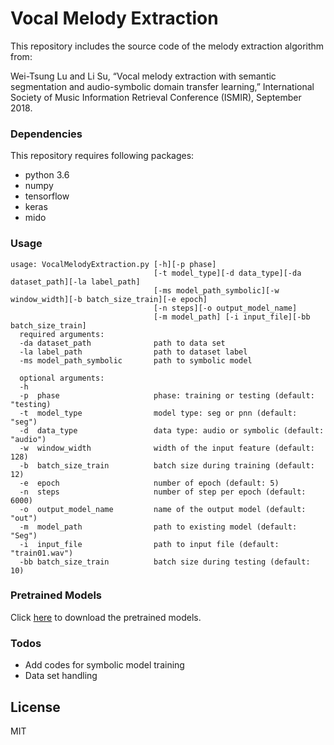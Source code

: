 # Vocal Melody Extraction


This repository includes the source code of the melody extraction algorithm from:

Wei-Tsung Lu and Li Su, “Vocal melody extraction with semantic segmentation and audio-symbolic domain transfer learning,” International Society of Music Information Retrieval Conference (ISMIR), September 2018.

### Dependencies

This repository requires following packages:

- python 3.6
- numpy
- tensorflow
- keras
- mido

### Usage

```
usage: VocalMelodyExtraction.py [-h][-p phase]
                                [-t model_type][-d data_type][-da dataset_path][-la label_path]
                                [-ms model_path_symbolic][-w window_width][-b batch_size_train][-e epoch]
                                [-n steps][-o output_model_name]
                                [-m model_path] [-i input_file][-bb batch_size_train]
  required arguments:
  -da dataset_path              path to data set 
  -la label_path                path to dataset label
  -ms model_path_symbolic       path to symbolic model 
  
  optional arguments:
  -h                
  -p  phase                     phase: training or testing (default: "testing) 
  -t  model_type                model type: seg or pnn (default: "seg")
  -d  data_type                 data type: audio or symbolic (default: "audio") 
  -w  window_width              width of the input feature (default: 128)
  -b  batch_size_train          batch size during training (default: 12)
  -e  epoch                     number of epoch (default: 5)
  -n  steps                     number of step per epoch (default: 6000)
  -o  output_model_name         name of the output model (default: "out")
  -m  model_path                path to existing model (default: "Seg")
  -i  input_file                path to input file (default: "train01.wav")
  -bb batch_size_train          batch size during testing (default: 10)
```

### Pretrained Models

Click [here] to download the pretrained models.

### Todos

 - Add codes for symbolic model training
 - Data set handling

License
----

MIT

[//]: # (These are reference links used in the body of this note and get stripped out when the markdown processor does its job. There is no need to format nicely because it shouldn't be seen. Thanks SO - http://stackoverflow.com/questions/4823468/store-comments-in-markdown-syntax)

   [here]:https://drive.google.com/open?id=13kApyZ5lJEGE5CDwaeEuxVuw9sZy_xae

